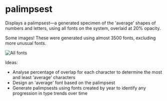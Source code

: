 # palimpsest
Displays a palimpsest—a generated specimen of the 'average' shapes of numbers and letters, using all fonts on the system, overlaid at 20% opacity.

Some images! These were generated using almost 3500 fonts, excluding more unusual fonts.

![All fonts](https://github.com/whykatherine/palimpsest/blob/master/img/all.png)

Ideas:
* Analyse percentage of overlap for each character to determine the most and least 'average' characters
* Design an 'average' font based on the palimpsest
* Generate palimpsests using fonts created by year to identify any progression in type trends over time
